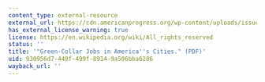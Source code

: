 ```yaml
---
content_type: external-resource
external_url: https://cdn.americanprogress.org/wp-content/uploads/issues/2008/03/pdf/green_collar_jobs.pdf?_ga=2.62949927.904427454.1691157764-787220336.1691157764
has_external_license_warning: true
license: https://en.wikipedia.org/wiki/All_rights_reserved
status: ''
title: '"Green-Collar Jobs in America''s Cities." (PDF)'
uid: 930956d7-449f-499f-8914-9a506bba6286
wayback_url: ''
---
```

